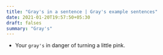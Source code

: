 ```yaml
---
title: "Gray's in a sentence | Gray's example sentences"
date: 2021-01-20T19:57:50+05:30
draft: falses
summary: "Gray's"
---
```

- Your `gray's` in danger of turning a little pink.
                 
